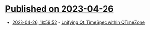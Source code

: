 # [Published on 2023-04-26](index.md)

* [2023-04-26, 18:59:52](https://lobste.rs/s/nihc2r/unifying_qt_timespec_within_qtimezone) - [Unifying Qt::TimeSpec within QTimeZone](https://www.qt.io/blog/unifying-qttimespec-within-qtimezone)
